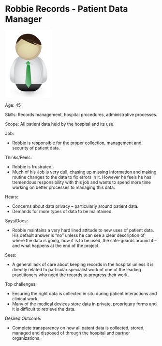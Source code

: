 <!-- SPDX-License-Identifier: CC-BY-4.0 -->
<!-- Copyright Contributors to the ODPi Data Governance project. -->

# Robbie Records - Patient Data Manager

![Icon](robbie-records.png)

Age: 45

Skills: Records management, hospital procedures, administrative processes.

Scope: All patient data held by the hospital and its use.

Job:
* Robbie is responsible for the proper collection,
management and security of patient data.

Thinks/Feels:
* Robbie is frustrated.
* Much of his Job is very dull, chasing up missing information
and making routine changes to the data to fix errors in it.
However he feels he has tremendous responsibility with this job and
wants to spend more time working on better processes to managing this data.

Hears:
* Concerns about data privacy – particularly around patient data.
* Demands for more types of data to be maintained.

Says/Does:
* Robbie maintains a very hard lined attitude to new uses of patient data.
His default answer is “no” unless he can see a clear description of
where the data is going, how it is to be used, the safe-guards around
it – and what happens at the end of the project.

Sees:
* A general lack of care about keeping records in the hospital unless
it is directly related to particular specialist work of one of the
leading practitioners who need the records to progress their work.

Top challenges:
* Ensuring the right data is collected in situ during patient
interactions and clinical work.
* Many of the medical devices store data in private, proprietary
forms and it is difficult to retrieve the data.

Desired Outcome:
* Complete transparency on how all patent data is collected,
stored, managed and disposed of through the hospital and partner organizations.
